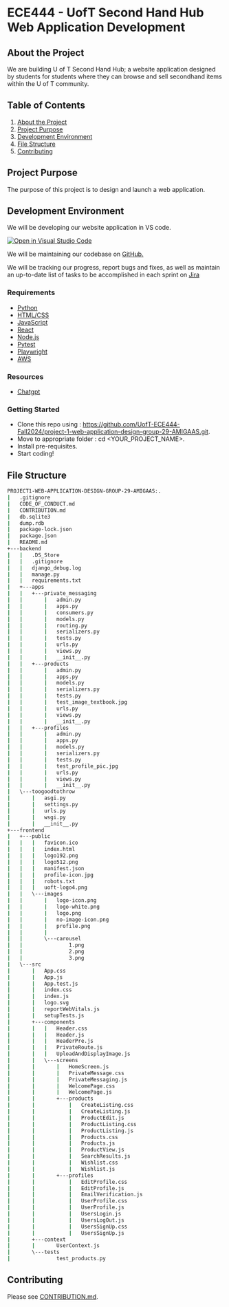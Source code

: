 # ECE444 - UofT Second Hand Hub Web Application Development

## About the Project 

We are building U of T Second Hand Hub; a website application designed by students for students where they can browse and sell secondhand items within the U of T community.  

## Table of Contents

1. [About the Project](#about-the-project)
2. [Project Purpose](#project-purpose)
3. [Development Environment](#development-environment)
4. [File Structure](#file-structure)
5. [Contributing](#contributing)

## Project Purpose

The purpose of this project is to design and launch a web application. 

## Development Environment

We will be developing our website application in VS code. 

[![Open in Visual Studio Code](https://classroom.github.com/assets/open-in-vscode-2e0aaae1b6195c2367325f4f02e2d04e9abb55f0b24a779b69b11b9e10269abc.svg)](https://classroom.github.com/online_ide?assignment_repo_id=15896031&assignment_repo_type=AssignmentRepo)

We will be maintaining our codebase on [GitHub.](https://github.com/UofT-ECE444-Fall2024/project-1-web-application-design-group-29-AMIGAAS)

We will be tracking our progress, report bugs and fixes, as well as maintain an up-to-date list of tasks to be accomplished in each sprint on [Jira](https://amigaas.atlassian.net/jira/software/projects/SCRUM/boards/1)

### Requirements

- [Python](https://www.python.org/)
- [HTML/CSS](https://html.com/)
- [JavaScript](https://www.javascript.com/)
- [React](https://react.dev/)
- [Node.js](https://nodejs.org/en)
- [Pytest](https://docs.pytest.org/en/stable/)
- [Playwright](https://playwright.dev/)
- [AWS](https://aws.amazon.com) 

### Resources

- [Chatgpt](https://chatgpt.com/)

### Getting Started 

- Clone this repo using : https://github.com/UofT-ECE444-Fall2024/project-1-web-application-design-group-29-AMIGAAS.git.
- Move to appropriate folder : cd <YOUR_PROJECT_NAME>.
- Install pre-requisites. 
- Start coding!

## File Structure 

```sh
PROJECT1-WEB-APPLICATION-DESIGN-GROUP-29-AMIGAAS:.
|   .gitignore
|   CODE_OF_CONDUCT.md
|   CONTRIBUTION.md
|   db.sqlite3
|   dump.rdb
|   package-lock.json
|   package.json
|   README.md   
+---backend
|   |   .DS_Store
|   |   .gitignore
|   |   django_debug.log
|   |   manage.py
|   |   requirements.txt  
|   +---apps 
|   |   +---private_messaging
|   |       |   admin.py
|   |       |   apps.py
|   |       |   consumers.py
|   |       |   models.py
|   |       |   routing.py
|   |       |   serializers.py
|   |       |   tests.py
|   |       |   urls.py
|   |       |   views.py
|   |       |   __init__.py          
|   |   +---products
|   |       |   admin.py
|   |       |   apps.py
|   |       |   models.py
|   |       |   serializers.py
|   |       |   tests.py
|   |       |   test_image_textbook.jpg
|   |       |   urls.py
|   |       |   views.py
|   |       |   __init__.py
|   |   +---profiles
|   |       |   admin.py
|   |       |   apps.py
|   |       |   models.py
|   |       |   serializers.py
|   |       |   tests.py
|   |       |   test_profile_pic.jpg
|   |       |   urls.py
|   |       |   views.py
|   |       |   __init__.py              
|   \---toogoodtothrow
|       |   asgi.py
|       |   settings.py
|       |   urls.py
|       |   wsgi.py
|       |   __init__.py
+---frontend       
|   +---public
|   |   |   favicon.ico
|   |   |   index.html
|   |   |   logo192.png
|   |   |   logo512.png
|   |   |   manifest.json
|   |   |   profile-icon.jpg
|   |   |   robots.txt
|   |   |   uoft-logo4.png
|   |   \---images
|   |       |   logo-icon.png
|   |       |   logo-white.png
|   |       |   logo.png
|   |       |   no-image-icon.png
|   |       |   profile.png
|   |       |   
|   |       \---carousel
|   |               1.png
|   |               2.png
|   |               3.png         
|   \---src
|       |   App.css
|       |   App.js
|       |   App.test.js
|       |   index.css
|       |   index.js
|       |   logo.svg
|       |   reportWebVitals.js
|       |   setupTests.js
|       +---components
|       |   |   Header.css
|       |   |   Header.js
|       |   |   HeaderPre.js
|       |   |   PrivateRoute.js
|       |   |   UploadAndDisplayImage.js   
|       |   \---screens
|       |       |   HomeScreen.js
|       |       |   PrivateMessage.css
|       |       |   PrivateMessaging.js
|       |       |   WelcomePage.css
|       |       |   WelcomePage.js     
|       |       +---products
|       |           |   CreateListing.css
|       |           |   CreateListing.js
|       |           |   ProductEdit.js
|       |           |   ProductListing.css
|       |           |   ProductListing.js
|       |           |   Products.css
|       |           |   Products.js
|       |           |   ProductView.js
|       |           |   SearchResults.js
|       |           |   Wishlist.css
|       |           |   Wishlist.js   
|       |       +---profiles
|       |           |   EditProfile.css
|       |           |   EditProfile.js
|       |           |   EmailVerification.js
|       |           |   UserProfile.css
|       |           |   UserProfile.js
|       |           |   UsersLogin.js
|       |           |   UsersLogOut.js
|       |           |   UsersSignUp.css
|       |           |   UsersSignUp.js
|       +---context
|       |       UserContext.js
|       \---tests
|               test_products.py
```

## Contributing

Please see [CONTRIBUTION.md](/CONTRIBUTION.md). 
